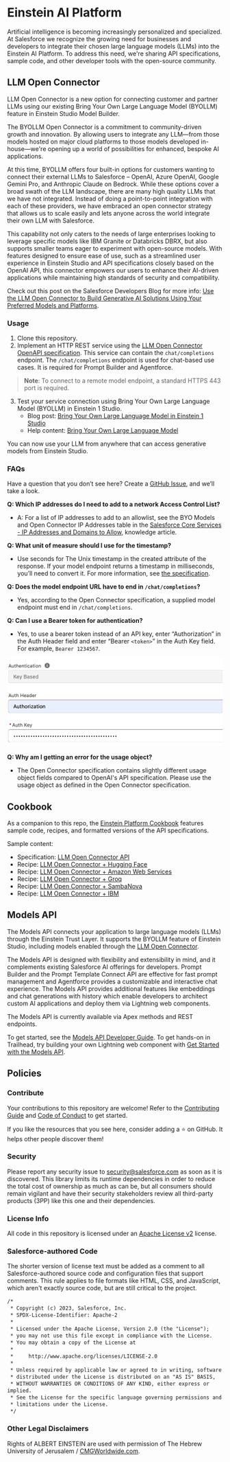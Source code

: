 # Einstein AI Platform

Artificial intelligence is becoming increasingly personalized and specialized. At Salesforce we recognize the growing need for businesses and developers to integrate their chosen large language models (LLMs) into the Einstein AI Platform. To address this need, we're sharing API specifications, sample code, and other developer tools with the open-source community.

## LLM Open Connector

LLM Open Connector is a new option for connecting customer and partner LLMs using our existing Bring Your Own Large Language Model (BYOLLM) feature in Einstein Studio Model Builder. 

The BYOLLM Open Connector is a commitment to community-driven growth and innovation. By allowing users to integrate any LLM—from those models hosted on major cloud platforms to those models developed in-house—we're opening up a world of possibilities for enhanced, bespoke AI applications. 

At this time, BYOLLM offers four built-in options for customers wanting to connect their external LLMs to Salesforce – OpenAI, Azure OpenAI, Google Gemini Pro, and Anthropic Claude on Bedrock. While these options cover a broad swath of the LLM landscape, there are many high quality LLMs that we have not integrated. Instead of doing a point-to-point integration with each of these providers, we have embraced an open connector strategy that allows us to scale easily and lets anyone across the world integrate their own LLM with Salesforce.

This capability not only caters to the needs of large enterprises looking to leverage specific models like IBM Granite or Databricks DBRX, but also supports smaller teams eager to experiment with open-source models. With features designed to ensure ease of use, such as a streamlined user experience in Einstein Studio and API specifications closely based on the OpenAI API, this connector empowers our users to enhance their AI-driven applications while maintaining high standards of security and compatibility.

Check out this post on the Salesforce Developers Blog for more info: [Use the LLM Open Connector to Build Generative AI Solutions Using Your Preferred Models and Platforms](https://developer.salesforce.com/blogs/2024/10/build-generative-ai-solutions-with-llm-open-connector).

### Usage

1. Clone this repository.
2. Implement an HTTP REST service using the [LLM Open Connector OpenAPI specification](api-specs/llm-open-connector/llm-open-connector.yml). This service can contain the `chat/completions` endpoint. The `/chat/completions` endpoint is used for chat-based use cases. It is required for Prompt Builder and Agentforce.
> **Note**: To connect to a remote model endpoint, a standard HTTPS 443 port is required.
3. Test your service connection using Bring Your Own Large Language Model (BYOLLM) in Einstein 1 Studio.
   - Blog post: [Bring Your Own Large Language Model in Einstein 1 Studio](https://developer.salesforce.com/blogs/2024/03/bring-your-own-large-language-model-in-einstein-1-studio)
   - Help content: [Bring Your Own Large Language Model](https://help.salesforce.com/s/articleView?id=sf.c360_a_ai_foundation_models.htm)

You can now use your LLM from anywhere that can access generative models from Einstein Studio.

### FAQs
Have a question that you don’t see here? Create a [GitHub Issue](https://github.com/salesforce/einstein-platform/issues), and we’ll take a look.

**Q: Which IP addresses do I need to add to a network Access Control List?**

- A: For a list of IP addresses to add to an allowlist, see the BYO Models and Open Connector IP Addresses table in the [Salesforce Core Services - IP Addresses and Domains to Allow](https://help.salesforce.com/s/articleView?id=000384438&type=1), knowledge article.

**Q: What unit of measure should I use for the timestamp?**

- Use seconds for The Unix timestamp in the created attribute of the response. If your model endpoint returns a timestamp in milliseconds, you’ll need to convert it. For more information, see [the specification](https://opensource.salesforce.com/einstein-platform/docs/apis/llm-open-connector).

**Q: Does the model endpoint URL have to end in `/chat/completions`?**

- Yes, according to the Open Connector specification, a supplied model endpoint must end in `/chat/completions`.

**Q: Can I use a Bearer token for authentication?**

- Yes, to use a bearer token instead of an API key, enter “Authorization” in the Auth Header field and enter “Bearer `<token>`”  in the Auth Key field. For example, `Bearer 1234567`.

![Einstein Studio auth fields](./documentation/static/img/einstein-studio-auth.png)

**Q: Why am I getting an error for the usage object?**

- The Open Connector specification contains slightly different usage object fields compared to OpenAI's API specification. Please use the usage object as defined in the Open Connector specification.


## Cookbook

As a companion to this repo, the [Einstein Platform Cookbook](https://opensource.salesforce.com/einstein-platform/) features sample code, recipes, and formatted versions of the API specifications.

Sample content:

- Specification: [LLM Open Connector API](https://opensource.salesforce.com/einstein-platform/docs/apis/llm-open-connector)
- Recipe: [LLM Open Connector + Hugging Face](https://opensource.salesforce.com/einstein-platform/huggingface)
- Recipe: [LLM Open Connector + Amazon Web Services](https://opensource.salesforce.com/einstein-platform/aws)
- Recipe: [LLM Open Connector + Groq](https://opensource.salesforce.com/einstein-platform/groq)
- Recipe: [LLM Open Connector + SambaNova](https://opensource.salesforce.com/einstein-platform/sambanova)
- Recipe: [LLM Open Connector + IBM](https://opensource.salesforce.com/einstein-platform/ibm)

## Models API

The Models API connects your application to large language models (LLMs) through the Einstein Trust Layer. It supports the BYOLLM feature of Einstein Studio, including models enabled through the [LLM Open Connector](#llm-open-connector).

The Models API is designed with flexibility and extensibility in mind, and it complements existing Salesforce AI offerings for developers. Prompt Builder and the Prompt Template Connect API are effective for fast prompt management and Agentforce provides a customizable and interactive chat experience. The Models API provides additional features like embeddings and chat generations with history which enable developers to architect custom AI applications and deploy them via Lightning web components.

The Models API is currently available via Apex methods and REST endpoints. 

To get started, see the [Models API Developer Guide](https://developer.salesforce.com/docs/einstein/genai/guide/models-api.html). To get hands-on in Trailhead, try building your own Lightning web component with [Get Started with the Models API](https://trailhead.salesforce.com/content/learn/modules/get-started-with-einstein-models-api).

## Policies

### Contribute

Your contributions to this repository are welcome! Refer to the [Contributing Guide](CONTRIBUTING.md) and [Code of Conduct](CODE_OF_CONDUCT.md) to get started.

If you like the resources that you see here, consider adding a ⭐ on GitHub. It helps other people discover them!

### Security

Please report any security issue to [security@salesforce.com](mailto:security@salesforce.com)
as soon as it is discovered. This library limits its runtime dependencies in
order to reduce the total cost of ownership as much as can be, but all consumers
should remain vigilant and have their security stakeholders review all third-party
products (3PP) like this one and their dependencies.

### License Info

All code in this repository is licensed under an [Apache License v2](LICENSE) license.

### Salesforce-authored Code

The shorter version of license text must be added as a comment to all Salesforce-authored source code and configuration files that support comments. This rule applies to file formats like HTML, CSS, and JavaScript, which aren't exactly source code, but are still critical to the project.

```
/*
 * Copyright (c) 2023, Salesforce, Inc.
 * SPDX-License-Identifier: Apache-2
 *
 * Licensed under the Apache License, Version 2.0 (the "License");
 * you may not use this file except in compliance with the License.
 * You may obtain a copy of the License at
 *
 *     http://www.apache.org/licenses/LICENSE-2.0
 *
 * Unless required by applicable law or agreed to in writing, software
 * distributed under the License is distributed on an "AS IS" BASIS,
 * WITHOUT WARRANTIES OR CONDITIONS OF ANY KIND, either express or implied.
 * See the License for the specific language governing permissions and
 * limitations under the License.
 */
```

### Other Legal Disclaimers

Rights of ALBERT EINSTEIN are used with permission of The Hebrew University of Jerusalem / [CMGWorldwide.com](http://cmgworldwide.com/).
